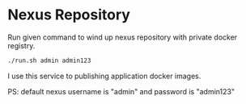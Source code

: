 # Nexus Repository

Run given command to wind up nexus repository with private docker registry.

```bash
./run.sh admin admin123
```
I use this service to publishing application docker images.

PS: default nexus username is "admin" and password is "admin123"